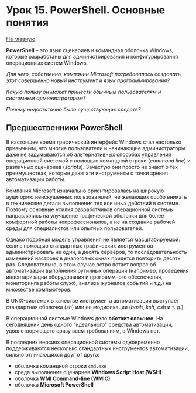 # Урок 15. PowerShell. Основные понятия

[На главную](/mdk0401.github.io)

**PowerShell** – это язык сценариев и командная оболочка Windows, которые разработаны для администрирования и конфигурирования операционных систем Windows.

*Для чего, собственно, компании Microsoft потребовалось создавать этот совершенно новый инструмент и язык программирования?*

*Какую пользу он может принести обычным пользователям и системным администраторам?*

*Почему недостаточно было существующих средств?*

## Предшественники PowerShell
В настоящее время графический интерфейс Windows стал настолько привычным, что многие пользователи и начинающие администраторы даже не задумываются об альтернативных способах управления операционной системой с помощью командной строки (*command line*) и различных сценариев (*scripts*). Зачастую они просто не знают о тех преимуществах, которые дают эти инструменты с точки зрения автоматизации работы.

Компания Microsoft изначально ориентировалась на широкую аудиторию неискушенных пользователей, не желающих особо вникать в технические детали выполнения тех или иных действий в системе. Поэтому основные усилия разработчиков операционной системы направлялись на улучшение графической оболочки для более комфортной работы непрофессионалов, а не на создание рабочей среды для специалистов или опытных пользователей.

Однако подобная модель управления не является масштабируемой: если с помощью стандартных графических инструментов администрировать не один, а десять серверов, то последовательность изменений настроек в диалоговых окнах придется повторить десять раз. Следовательно, в этом случае остро встает вопрос об автоматизации выполнения рутинных операций (например, проведения инвентаризации оборудования и программного обеспечения, мониторинга работы служб, анализа журналов событий и т.д.) на множестве компьютеров.

В UNIX-системах в качестве инструмента автоматизации выступает стандартная оболочка (*sh*) или ее модификации (*bash*, *ksh*, *csh* и т. д.). 

В операционной системе Windows дело **обстоит сложнее**. На сегодняшний день одного "идеального" средства автоматизации, удовлетворяющего сразу всем требованиям, в Windows нет. 

В последних версиях операционной системы одновременно поддерживаются несколько стандартных инструментов автоматизации, сильно отличающихся друг от друга: 

+ оболочка командной строки `cmd.exe`
+ среда выполнения сценариев **Windows Script Host (WSH)**
+ оболочка **WMI Command-line (WMIC)**
+ оболочка **Microsoft PowerShell**

